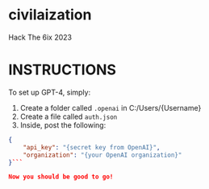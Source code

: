 # civilaization
Hack The 6ix 2023

# INSTRUCTIONS
To set up GPT-4, simply: 
1. Create a folder called `.openai` in C:/Users/{Username}
2. Create a file called `auth.json`
3. Inside, post the following:
```json
{
    "api_key": "{secret key from OpenAI}", 
    "organization": "{your OpenAI organization}"
}```

Now you should be good to go!
